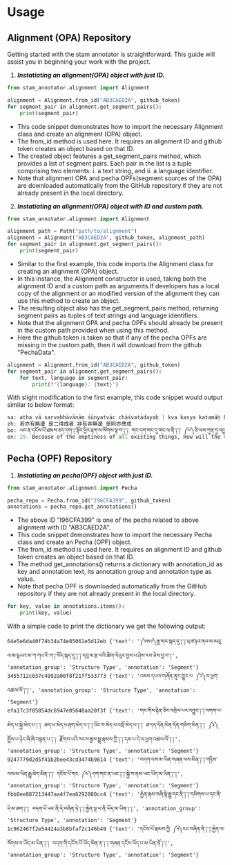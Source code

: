 
# Usage

## Alignment (OPA) Repository

Getting started with the stam annotator is straightforward. This guide will assist you
in beginning your work with the project.

1. ***Instatiating an alignment(OPA) object with just ID.***

```python
from stam_annotator.alignment import Alignment

alignment = Alignment.from_id("AB3CAED2A", github_token)
for segment_pair in alignment.get_segment_pairs():
    print(segment_pair)
```


- This code snippet demonstrates how to import the necessary Alignment class and
    create an alignment (OPA) object.
- The from_id method is used here. It requires an alignment ID and github token
    creates an object based on that ID.
- The created object features a get_segment_pairs method, which provides a list
    of segment pairs. Each pair in the list is a tuple comprising two elements:
    i. a text string, and ii. a language identifier.
- Note that alignment OPA and pecha OPFs(segment sources of the OPA) are downloaded automatically from the
    GitHub repository if they are not already present in the local directory.



2. ***Instatiating an alignment(OPA) object with ID and custom path.***

```python
from stam_annotator.alignment import Alignment

alignment_path = Path("path/to/alignment")
alignment = Alignment("AB3CAED2A", github_token, alignment_path)
for segment_pair in alignment.get_segment_pairs():
    print(segment_pair)
```

- Similar to the first example, this code imports the Alignment class for creating
    an alignment (OPA) object.
- In this instance, the Alignment constructor is used, taking both the alignment ID and
    a custom path as arguments.If developers has a local copy of the alignment or an modified
    version of the alignment they can use this method to create an object.
- The resulting object also has the get_segment_pairs method, returning segment pairs
    as tuples of text strings and language identifiers.
- Note that the alignment OPA and pecha OPFs should already be present in the custom path
    provided when using this method.
- Here the github token is taken so that if any of the pecha OPFs are missing in the
  custom path, then it will download from the github "PechaData".


```python
alignment = Alignment.from_id("AB3CAED2A", github_token)
for segment_pair in alignment.get_segment_pairs():
    for text, language in segment_pair:
        print(f"{language}: {text}")
```

With slight modification to the first example, this code snippet would output similar to below
format:

```python
sa: atha vā sarvabhāvānāṃ śūnyatvāc chāśvatādayaḥ | kva kasya katamāḥ kasmāt saṃbhaviṣyanti dṛṣṭayaḥ || 29 ||
zh: 若亦有無邊 是二得成者 非有非無邊 是則亦應成
bo: ཡང་ན་དངོས་པོ་ཐམས་ཅད་དག་༑་སྟོང་ཕྱིར་རྟག་ལ་སོགས་ལྟ་བ་༑་༑ གང་དག་གང་དུ་གང་ལ་ནི་༑་༑ ༼༧༽ཅི་ལས་ཀུན་ཏུ་འབྱུང་བར་འགྱུར་༑་༑
en: 29. Because of the emptiness of all existing things, How will the views about “eternity,” etc., come into existence, about what, of whom, and of what kind?
```

## Pecha (OPF) Repository

1. ***Instatiating an pecha(OPF) object with just ID.***

```python
from stam_annotator.alignment import Pecha

pecha_repo = Pecha.from_id("I96CFA399", github_token)
annotations = pecha_repo.get_annotations()

```

- The above ID "I96CFA399" is one of the pecha related to above alignment with
  ID "AB3CAED2A".
- This code snippet demonstrates how to import the necessary Pecha class and
    create an Pecha (OPF) object.
- The from_id method is used here. It requires an alignment ID and github token
    creates an object based on that ID.
- The method get_annotations() returns a dictionary with annotation_id as key and annotation
    text, its annotation group and annotation type as value.
- Note that pecha OPF is downloaded automatically from the
    GitHub repository if they are not already present in the local directory.

```python
for key, value in annotations.items():
    print(key, value)
```
With a simple code to print the dictionary we get the following output:
```
64e5e6da40f74b34a74e85061e5d12eb {'text': '༼༡ཨ༡༽རྒྱ་གར་སྐད་དུ་༑་༑་པྲ་ཛཉའ་ནའ་མ་མའུ་ལ་མ་དྷཡའ་མ་ཀ་ཀའ་རི་ཀ་༑་བོད་སྐད་དུ་༑་༑་དབུ་མ་རྩ་བའི་ཚིག་ལེའུར་བྱས་པ་ཤེས་རབ་ཅེས་བྱ་བ་༑', 'annotation_group': 'Structure Type', 'annotation': 'Segment'}
3455712c037c4992a00f8f21ff533773 {'text': 'འཇམ་དཔལ་གཞོན་ནུར་གྱུར་པ ༼༢༽ལ་ཕྱག་འཚལ་ལོ་༑་༑', 'annotation_group': 'Structure Type', 'annotation': 'Segment'}
efa17c3f05854dc6947e05648aa20f3f {'text': 'གང་གིས་རྟེན་ཅིང་འབྲེལ་པར་འབྱུང་༑་༑་འགག་པ་མེད་པ་སྐྱེ་མེད་པ་༑་༑ ཆད་པ་མེད་པ་རྟག་མེད་པ་༑་༑་འོང་བ་མེད་པ་འགྲོ་མེད་པ་༑་༑ ཐ་དད་དོན་མིན་དོན་གཅིག་མིན་༑་༑ ༼༣༽སྤྲོས་པ་ཉེར་ཞི་ཞི་བསྟན་པ་༑་༑ རྫོགས་པའི་སངས་རྒྱས་སྨྲ་རྣམས་ཀྱི་༑་༑་དམ་པ་དེ་ལ་ཕྱག་འཚལ་ལོ་༑་༑', 'annotation_group': 'Structure Type', 'annotation': 'Segment'}
9247779d2d5f41b2bee43cd3474b9814 {'text': 'བདག་ལས་མ་ཡིན་གཞན་ལས་མིན་༑་༑་གཉིས་ལས་མ་ཡིན་རྒྱུ་མེད་མིན་༑་༑ དངོས་པོ་གང ༼༤༽དག་གང་ན་ཡང་༑་༑་སྐྱེ་བ་ནམ་ཡང་ཡོད་མ་ཡིན་༑་༑', 'annotation_group': 'Structure Type', 'annotation': 'Segment'}
fbb8ee887213447aa4f7ea6292880cc4 {'text': 'རྐྱེན་རྣམ་བཞི་སྟེ་རྒྱུ་དང་ནི་༑་༑་དམིགས་པ་དང་ནི་དེ་མ་ཐག་༑་༑ བདག་པོ་ཡང་ནི་དེ་བཞིན་ཏེ་༑་༑་རྐྱེན་ལྔ་པ་ནི་ཡོད་མ་ཡིན་༑་༑', 'annotation_group': 'Structure Type', 'annotation': 'Segment'}
1c962467f2e54424a3b8bfaf2c146b49 {'text': 'དངོས་པོ་རྣམས་ཀྱི ༼༥༽རང་བཞིན་ནི་༑་༑་རྐྱེན་ལ་སོགས་ལ་ཡོད་མ་ཡིན་༑་༑ བདག་གི་དངོས་པོ་ཡོད་མིན་ན་༑་༑་གཞན་དངོས་ཡོད་པ་མ་ཡིན་ནོ་༑་༑', 'annotation_group': 'Structure Type', 'annotation': 'Segment'}
```
